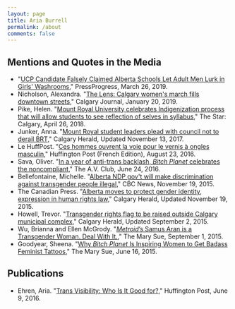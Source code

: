 ```yaml
---
layout: page
title: Aria Burrell
permalink: /about
comments: false
---
```



Mentions and Quotes in the Media
--------------------------------
* "[UCP Candidate Falsely Claimed Alberta Schools Let Adult Men Lurk in Girls' Washrooms](https://pressprogress.ca/ucp-candidate-falsely-claimed-alberta-schools-let-adult-men-lurk-in-girls-washrooms/)," PressProgress, March 26, 2019.
* Nicholson, Alexandra. "[The Lens: Calgary women's march fills downtown streets](https://calgaryjournal.ca/news/4442-the-lens-calgary-women-s-march-fills-downtown-streets.html)," Calgary Journal, January 20, 2019.
* Pike, Helen. "[Mount Royal University celebrates Indigenization process that will allow students to see reflection of selves in syllabus](https://www.thestar.com/calgary/2018/04/26/mount-royal-university-celebrates-indigenization-process-that-will-allow-students-to-see-reflection-of-selves-in-syllabus.html)," The Star: Calgary, April 26, 2018.
* Junker, Anna. "[Mount Royal student leaders plead with council not to derail BRT](https://calgaryherald.com/news/local-news/mount-royal-student-leaders-plead-with-council-not-to-derail-controversial-transitway)," Calgary Herald, Updated November 13, 2017.
* Le HuffPost. "[Ces hommes ouvrent la voie pour le vernis à ongles masculin](https://www.huffingtonpost.fr/2016/08/23/hommes-vernis-a-ongles_n_11659398.html)," Huffington Post (French Edition), August 23, 2016.
* Sava, Oliver. "[In a year of anti-trans backlash, *Bitch Planet* celebrates the noncompliant](https://aux.avclub.com/in-a-year-of-anti-trans-backlash-bitch-planet-celebrat-1798249262)," The A.V. Club, June 24, 2016.
* Bellefontaine, Michelle. "[Alberta NDP gov't will make discrimination against transgender people illegal](https://www.cbc.ca/news/canada/edmonton/alberta-ndp-gov-t-will-make-discrimination-against-transgender-people-illegal-1.3327091)," CBC News, November 19, 2015.
* The Canadian Press. "[Alberta moves to protect gender identity, expression in human rights law](https://calgaryherald.com/news/politics/alberta-moves-to-protect-gender-identity-expression-in-human-rights-law)," Calgary Herald, Updated November 19, 2015.
* Howell, Trevor. "[Transgender rights flag to be raised outside Calgary municipal complex](https://calgaryherald.com/news/local-news/transgender-rights-flag-to-be-raised-outside-calgary-municipal-complex)," Calgary Herald, Updated September 2, 2015.
* Wu, Brianna and Ellen McGrody. "[*Metroid*’s Samus Aran is a Transgender Woman. Deal With It.](https://www.themarysue.com/metroids-samus-aran-transgender-woman/)," The Mary Sue, September 1, 2015.
* Goodyear, Sheena. "[Why *Bitch Planet* Is Inspiring Women to Get Badass Feminist Tattoos](https://www.themarysue.com/bitch-planet-tattoos/)," The Mary Sue, June 16, 2015.

Publications
------------
* Ehren, Aria. "[Trans Visibility: Who Is It Good for?](https://www.huffpost.com/entry/trans-visibility-who-is-i_b_10310268)," Huffington Post, June 9, 2016.
